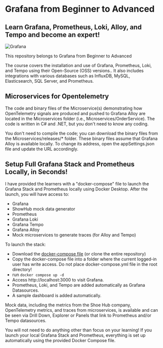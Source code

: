 <!--
  Title: Online Course: Grafana, Prometheus, Tempo and Loki from Beginner to Advanced
  Description: A comprehensive online course about Grafana, Alloy, Tempo, Prometheus and Loki
  Author: Aref Karimi
  -->
  
# Grafana from Beginner to Advanced
## Learn Grafana, Prometheus, Loki, Alloy, and Tempo and become an expert!

![Grafana](https://img-c.udemycdn.com/course/750x422/1473698_386a_11.jpg)

This repository belongs to Grafana from Beginner to Advanced [](https://www.udemy.com/course/grafana-graphite-and-statsd-visualize-metrics/?referralCode=F9360D03CB430529BEAD)

The course covers the installation and use of Grafana, Prometheus, Loki, and Tempo using their Open-Source (OSS) versions.. It also includes integrations with various databases such as InfluxDB, MySQL, Elasticsearch, SQL Server, and Prometheus.

## Microservices for Opentelemetry

The code and binary files of the Microservice(s) demonstrating how OpenTelemetry signals are produced and pushed to Grafana Alloy are located in the Microservices folder (i.e., Microservices/OrderService). The code is written in C# and .NET, but you don't need to know any coding.

You don't need to compile the code; you can download the binary files from the Microservices/releases/* folder. These binary files assume that Grafana Alloy is available locally. To change its address, open the appSettings.json file and update the URL accordingly.

## Setup Full Grafana Stack and Prometheus Locally, in Seconds!

I have provided the learners with a "docker-compose" file to launch the Grafana Stack and Prometheus locally using Docker Desktop. After the launch, you will have access to:
- Grafana
- ShowHub mock data generator
- Prometheus
- Grafana Loki
- Grafana Tempo
- Grafana Alloy
- Mock microservices to generate traces (for Alloy and Tempo)

To launch the stack:
- Download the [docker-compose file](https://github.com/aussiearef/grafana-udemy/blob/6f36ffd6413015b342a83ce130e5ce04a5e9cd78/docker/docker-compose.yaml)  (or clone the entire repository)
- Copy the docker-compose file into a folder where the current logged-in user has write access. Do not place docker-compose.yml file in the root directory!
- run ``` docker compose up -d ```
- Access http://localhost:3000 to visit Grafana.
- Prometheus, Loki, and Tempo are added automatically as Grafana Datasources.
- A sample dashboard is added automatically.
  
Mock data, including the metrics from the Shoe Hub company, OpenTelemetry metrics, and traces from microservices, is available and can be seen via Drill Down, Explorer or Panels that link to Prometheus and/or Tempo datasources.

You will not need to do anything other than focus on your learning! If you launch your local Grafana Stack and Prometheus, everything is set up automatically using the provided Docker Compose file.

